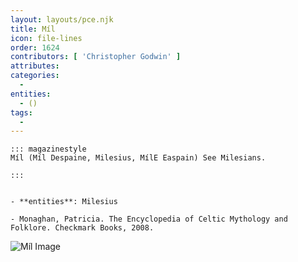 ```yaml
---
layout: layouts/pce.njk
title: Míl
icon: file-lines
order: 1624
contributors: [ 'Christopher Godwin' ]
attributes:
categories:
  - 
entities:
  - ()
tags:
  - 
---
```

``` tab [group1:Info]
::: magazinestyle
Míl (Míl Despaine, Milesius, MílE Easpain) See Milesians.

:::
```
``` tab [group1:Attributes]
```
``` tab [group1:Entities]
- **entities**: Milesius
```
``` tab [group1:Sources]
- Monaghan, Patricia. The Encyclopedia of Celtic Mythology and Folklore. Checkmark Books, 2008.
```
![Míl Image]([None])
